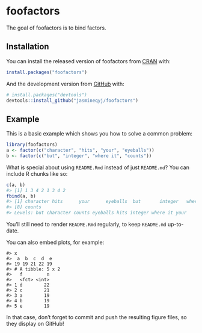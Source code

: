 
<!-- README.md is generated from README.Rmd. Please edit that file -->

# foofactors

<!-- badges: start -->

<!-- badges: end -->

The goal of foofactors is to bind factors.

## Installation

You can install the released version of foofactors from
[CRAN](https://CRAN.R-project.org) with:

``` r
install.packages("foofactors")
```

And the development version from [GitHub](https://github.com/) with:

``` r
# install.packages("devtools")
devtools::install_github("jasmineqyj/foofactors")
```

## Example

This is a basic example which shows you how to solve a common problem:

``` r
library(foofactors)
a <- factor(c("character", "hits", "your", "eyeballs"))
b <- factor(c("but", "integer", "where it", "counts"))
```

What is special about using `README.Rmd` instead of just `README.md`?
You can include R chunks like so:

``` r
c(a, b)
#> [1] 1 3 4 2 1 3 4 2
fbind(a, b)
#> [1] character hits      your      eyeballs  but       integer   where it 
#> [8] counts   
#> Levels: but character counts eyeballs hits integer where it your
```

You’ll still need to render `README.Rmd` regularly, to keep `README.md`
up-to-date.

You can also embed plots, for example:

    #> x
    #>  a  b  c  d  e 
    #> 19 19 21 22 19
    #> # A tibble: 5 x 2
    #>   f         n
    #>   <fct> <int>
    #> 1 d        22
    #> 2 c        21
    #> 3 a        19
    #> 4 b        19
    #> 5 e        19

In that case, don’t forget to commit and push the resulting figure
files, so they display on GitHub\!
